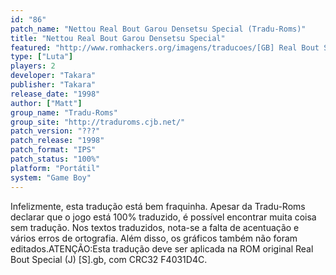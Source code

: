 ```yaml
---
id: "86"
patch_name: "Nettou Real Bout Garou Densetsu Special (Tradu-Roms)"
title: "Nettou Real Bout Garou Densetsu Special"
featured: "http://www.romhackers.org/imagens/traducoes/[GB] Real Bout Special - Tradu-Roms - 01.png"
type: ["Luta"]
players: 2
developer: "Takara"
publisher: "Takara"
release_date: "1998"
author: ["Matt"]
group_name: "Tradu-Roms"
group_site: "http://traduroms.cjb.net/"
patch_version: "???"
patch_release: "1998"
patch_format: "IPS"
patch_status: "100%"
platform: "Portátil"
system: "Game Boy"
---
```


Infelizmente, esta tradução está bem fraquinha. Apesar da Tradu-Roms declarar que o jogo está 100% traduzido, é possível encontrar muita coisa sem tradução. Nos textos traduzidos, nota-se a falta de acentuação e vários erros de ortografia. Além disso, os gráficos também não foram editados.ATENÇÃO:Esta tradução deve ser aplicada na ROM original Real Bout Special (J) [S].gb, com CRC32 F4031D4C.
